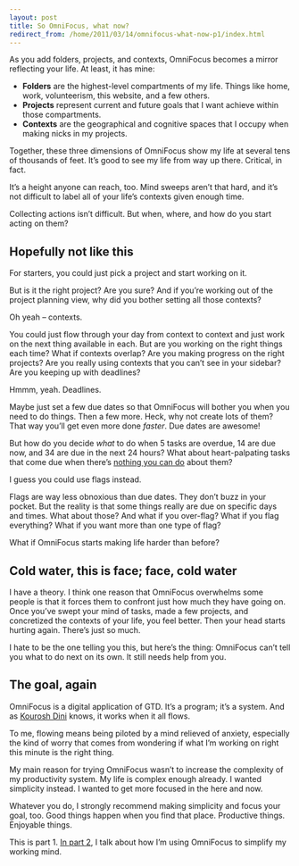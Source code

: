```yaml
---
layout: post
title: So OmniFocus, what now?
redirect_from: /home/2011/03/14/omnifocus-what-now-p1/index.html
---
```

<p>As you add folders, projects, and contexts, OmniFocus becomes a mirror reflecting your life. At least, it has mine:
<ul>
<li><strong>Folders</strong> are the highest-level compartments of my life. Things like home, work, volunteerism, this website, and a few others.</li>
<li><strong>Projects</strong> represent current and future goals that I want achieve within those compartments.</li>
<li><strong>Contexts</strong> are the geographical and cognitive spaces that I occupy when making nicks in my projects.</li>
</ul>
<p>Together, these three dimensions of OmniFocus show my life at several tens of thousands of feet.  It’s good to see my life from way up there. Critical, in fact.</p>
<p>It’s a height anyone can reach, too.  Mind sweeps aren’t that hard, and it’s not difficult to label all of your life’s contexts given enough time.</p>
<p>Collecting actions isn’t difficult. But when, where, and how do you start acting on them?</p>
<h2 id="hopefullynotlikethis">Hopefully not like this</h2>
<p>For starters, you could just pick a project and start working on it.</p>
<p>But is it the right project? Are you sure? And if you’re working out of the project planning view, why did you bother setting all those contexts?</p>
<p>Oh yeah – contexts.</p>
<p>You could just flow through your day from context to context and just work on the next thing available in each.  But are you working on the right things each time? What if contexts overlap? Are you making progress on the right projects? Are you really using contexts that you can’t see in your sidebar? Are you keeping up with deadlines?</p>
<p>Hmmm, yeah. Deadlines.</p>
<p>Maybe just set a few due dates so that OmniFocus will bother you when you need to do things.  Then a few more.  Heck, why not create lots of them? That way you’ll get even more done <em>faster</em>. Due dates are awesome!</p>
<p>But how do you decide <em>what</em> to do when 5 tasks are overdue, 14 are due now, and 34 are due in the next 24 hours? What about heart-palpating tasks that come due when there’s <a href="http://www.practicallyefficient.com/2010/08/24/note-to-self-whats-a-due-date/">nothing you can do</a> about them?</p>
<p>I guess you could use flags instead.</p>
<p>Flags are way less obnoxious than due dates. They don’t buzz in your pocket.  But the reality is that some things really are due on specific days and times.  What about those?  And what if you over-flag? What if you flag everything? What if you want more than one type of flag?</p>
<p>What if OmniFocus starts making life harder than before?</p>
<h2 id="coldwaterintheface">Cold water, this is face; face, cold water</h2>
<p>I have a theory.  I think one reason that OmniFocus overwhelms some people is that it forces them to confront just how much they have going on. Once you’ve swept your mind of tasks, made a few projects, and concretized the contexts of your life, you feel better.  Then your head starts hurting again.  There’s just so much.</p>
<p>I hate to be the one telling you this, but here’s the thing: OmniFocus can’t tell you what to do next on its own. It still needs help from you.</p>
<h2 id="thegoalagain">The goal, again</h2>
<p>OmniFocus is a digital application of GTD.  It’s a program; it’s a system. And as <a href="http://www.practicallyefficient.com/2011/02/24/in-review-creating-flow-with-omnifocus/">Kourosh Dini</a> knows, it works when it all flows.</p>
<p>To me, flowing means being piloted by a mind relieved of anxiety, especially the kind of worry that comes from wondering if what I’m working on right this minute is the right thing.</p>
<p>My main reason for trying OmniFocus wasn’t to increase the complexity of my productivity system. My life is complex enough already. I wanted simplicity instead. I wanted to get more focused in the here and now.</p>
<p>Whatever you do, I strongly recommend making simplicity and focus your goal, too. Good things happen when you find that place. Productive things. Enjoyable things.</p>
<p>This is part 1. <a href="http://www.practicallyefficient.com/2011/03/15/omnifocus-what-now-p2/">In part 2</a>, I talk about how I’m using OmniFocus to simplify my working mind.</p>
